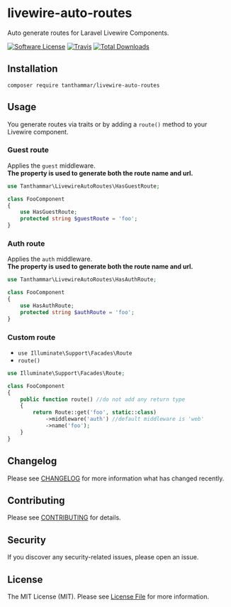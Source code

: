 # livewire-auto-routes
Auto generate routes for Laravel Livewire Components.

[![Software License](https://img.shields.io/badge/license-MIT-brightgreen.svg?style=flat-square)](LICENSE.md)
[![Travis](https://img.shields.io/travis/tanthammar/livewire-auto-routes.svg?style=flat-square)]()
[![Total Downloads](https://img.shields.io/packagist/dt/tanthammar/livewire-auto-routes.svg?style=flat-square)](https://packagist.org/packages/tanthammar/livewire-auto-routes)

## Installation
``` 
composer require tanthammar/livewire-auto-routes
``` 

## Usage
You generate routes via traits or by adding a `route()` method to your Livewire component.


### Guest route
Applies the `guest` middleware.
<br>**The property is used to generate both the route name and url.**

```php 
use Tanthammar\LivewireAutoRoutes\HasGuestRoute;

class FooComponent 
{
    use HasGuestRoute;
    protected string $guestRoute = 'foo';
}
```

### Auth route
Applies the `auth` middleware.
<br>**The property is used to generate both the route name and url.**

```php 
use Tanthammar\LivewireAutoRoutes\HasAuthRoute;

class FooComponent 
{
    use HasAuthRoute;
    protected string $authRoute = 'foo';
}
```

### Custom route
* `use Illuminate\Support\Facades\Route`
* `route()`

```php
use Illuminate\Support\Facades\Route;

class FooComponent 
{
    public function route() //do not add any return type
    {
        return Route::get('foo', static::class)
            ->middleware('auth') //default middleware is 'web'
            ->name('foo');
    }
}
```


## Changelog
Please see [CHANGELOG](CHANGELOG.md) for more information what has changed recently.

## Contributing
Please see [CONTRIBUTING](CONTRIBUTING.md) for details.

## Security
If you discover any security-related issues, please open an issue.

## License
The MIT License (MIT). Please see [License File](/LICENSE.md) for more information.
